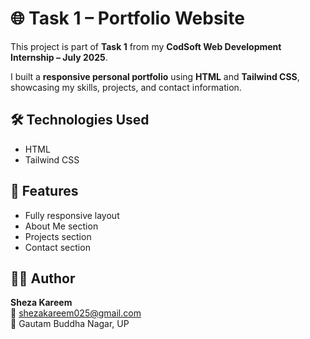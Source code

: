 # 🌐 Task 1 – Portfolio Website

This project is part of **Task 1** from my **CodSoft Web Development Internship – July 2025**.

I built a **responsive personal portfolio** using **HTML** and **Tailwind CSS**, showcasing my skills, projects, and contact information.

## 🛠️ Technologies Used

- HTML  
- Tailwind CSS

## 🚀 Features

- Fully responsive layout  
- About Me section  
- Projects section  
- Contact section  


## 🙋‍♀️ Author

**Sheza Kareem**  
📧 shezakareem025@gmail.com  
📍 Gautam Buddha Nagar, UP

